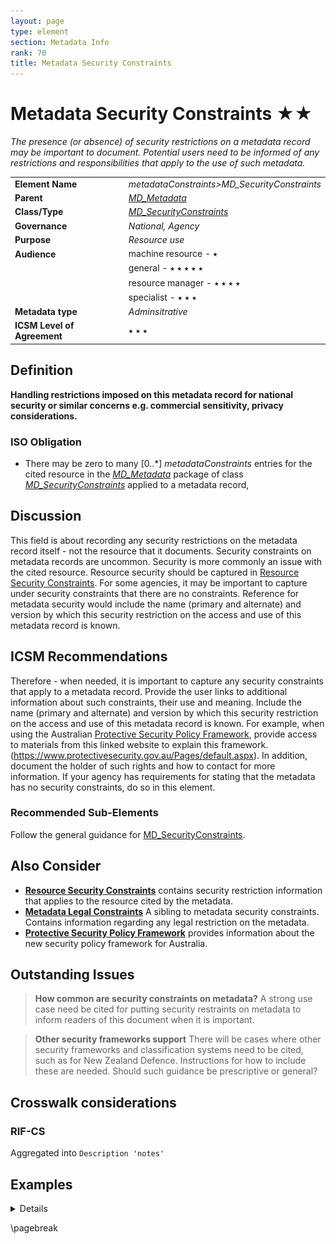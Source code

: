 ```yaml
---
layout: page
type: element
section: Metadata Info
rank: 70
title: Metadata Security Constraints
---
```

# Metadata Security Constraints ★★
*The presence (or absence) of security restrictions on a metadata record may be important to document. Potential users need to be informed of any restrictions and responsibilities that apply to the use of such metadata.*

| | |
| --- | --- |
| **Element Name** | *metadataConstraints>MD_SecurityConstraints* |
| **Parent** | *[MD_Metadata](./class-MD_Metadata)* |
| **Class/Type** | *[MD_SecurityConstraints](./class-MD_SecurityConstraints)* |
| **Governance** | *National, Agency* |
| **Purpose** | *Resource use* |
| **Audience** | machine resource - ⭑ |
| | general - ⭑ ⭑ ⭑ ⭑ ⭑ |
| | resource manager - ⭑ ⭑ ⭑ ⭑ |
| | specialist - ⭑ ⭑ ⭑ |
| **Metadata type** | *Adminsitrative* |
| **ICSM Level of Agreement** | ⭑ ⭑ ⭑ |

## Definition

**Handling restrictions imposed on this metadata record for national security or similar concerns e.g. commercial sensitivity, privacy considerations.**

### ISO Obligation
- There may be zero to many [0..\*] *metadataConstraints* entries for the cited resource in the *[MD_Metadata](./class-MD_Metadata)* package of class *[MD_SecurityConstraints](./class-MD_SecurityConstraints)* applied to a metadata record,

## Discussion

This field is about recording any security restrictions on the metadata record itself - not the resource that it documents.
Security constraints on metadata records are uncommon. Security is more commonly an issue with the cited resource. Resource security should be captured in [Resource Security Constraints](./ResourceSecurityConstraints).
For some agencies, it may be important to capture under security constraints that there are no constraints.
Reference for metadata security would include the name (primary and alternate) and version by which this security restriction on the access and use of this metadata record is known.

## ICSM Recommendations

Therefore - when needed, it is important to capture any security constraints that apply to a metadata record. Provide the user links to additional information about such constraints, their use and meaning. Include the name (primary and alternate) and version by which this security restriction on the access and use of this metadata record is known. For example, when using the Australian [Protective Security Policy Framework](https://www.protectivesecurity.gov.au/Pages/default.aspx), provide access to materials from this linked website to explain this framework. (https://www.protectivesecurity.gov.au/Pages/default.aspx). In addition, document the holder of such rights and how to contact for more information. If your agency has requirements for stating that the metadata has no security constraints, do so in this element.

### Recommended Sub-Elements

Follow the general guidance for [MD_SecurityConstraints](./class-MD_SecurityConstraints).

## Also Consider

- **[Resource Security Constraints](./ResourceSecurityConstraints)** contains security restriction information that applies to the resource cited by the metadata.
- **[Metadata Legal Constraints](./MetadataLegalConstraints)** A sibling to metadata security constraints. Contains information regarding any legal restriction on the metadata.
- **[Protective Security Policy Framework](https://www.protectivesecurity.gov.au/Pages/default.aspx)** provides information about the new security policy framework for Australia.

## Outstanding Issues

> **How common are security constraints on metadata?**
A strong use case need be cited for putting security restraints on metadata to inform readers of this document when it is important.

> **Other security frameworks support**
There will be cases where other security frameworks and classification systems need to be cited, such as for New Zealand Defence. Instructions for how to include these are needed. Should such guidance be prescriptive or general?

## Crosswalk considerations

### RIF-CS

Aggregated into `Description 'notes'`

## Examples

<details>

### XML - Geoscience Australia

Includes reference to the constraint document - Australia Protective Security Policy Framework
```
<mdb:metadataConstraints 
xmlns:gmd="http://standards.iso.org/iso/19115/-3/gmd/1.0" 
xmlns:geonet="http://www.fao.org/geonetwork">
 <mco:MD_SecurityConstraints>
  <mco:reference>
   <cit:CI_Citation>
    <cit:title>
     <gco:CharacterString>
      The Protective Security Policy Framework
     </gco:CharacterString>
    </cit:title>
    <cit:editionDate>
     <gco:DateTime>2018-11-01T00:00:00</gco:DateTime>
    </cit:editionDate>
    <cit:onlineResource>
     <cit:CI_OnlineResource>
      <cit:linkage>
       <gco:CharacterString>
        https://www.protectivesecurity.gov.au/Pages/default.aspx
       </gco:CharacterString>
      </cit:linkage>
      <cit:protocol>
       <gco:CharacterString 
       xsi:type="gco:CodeType" 
       codeSpace="http://pid.geoscience.gov.au/def/schema/ga
       /ISO19115-3-2016/codelist
       /ga_profile_codelists.xml#gapCI_ProtocolTypeCode">
       WWW:LINK-1.0-http--link
       </gco:CharacterString>
      </cit:protocol>
     </cit:CI_OnlineResource>
    </cit:onlineResource>
   </cit:CI_Citation>
  </mco:reference>
  <mco:classification>
   <mco:MD_ClassificationCode
   codeList="codeListLocation#MD_ClassificationCode"
   codeListValue="unclassified"/>
  </mco:classification>
 </mco:MD_SecurityConstraints>
</mdb:metadataConstraints>

```

\pagebreak

### UML diagrams
Recommended elements highlighted in yellow

![MetdataSecurityConstraints](../images/MD_SecurityConstraints.png)

</details>

\pagebreak

